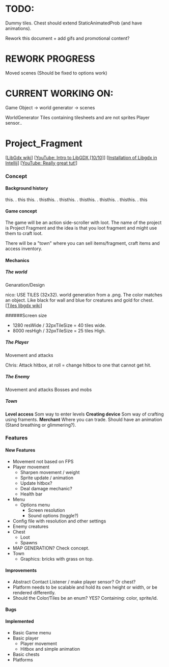 # TODO: #
Dummy tiles.
Chest should extend StaticAnimatedProb (and have animations).

Rework this document + add gifs and promotional content?

# REWORK PROGRESS #
Moved scenes (Should be fixed to options work)


# CURRENT WORKING ON: #
Game Object -> world generator -> scenes


WorldGenerator 
Tiles containing tilesheets and are not sprites
Player sensor..





# Project_Fragment
[[LibGdx wiki](https://github.com/libgdx/libgdx/wiki)]
[[YouTube: Intro to LibGDX [10/10]](https://www.youtube.com/watch?v=IVtfZYbXuLg&list=PLZhNP5qJ2IA2RfQBxAC06xv2S07o-UBSd&index=3)]
[[Installation of Libgdx in Intellij](https://www.youtube.com/watch?v=q0wM63_KNIs)]
[[YouTube: Really great tut!](https://www.youtube.com/channel/UC1o7w8Y9BgI7ZgqyaPUNINQ/playlists)]

### Concept
#### Background history
this. . this this. . thisthis. . thisthis. . thisthis. . thisthis. . thisthis. . this

#### Game concept
The game will be an action side-scroller with loot. The name of the project is
 Project Fragment and the idea is that you loot fragment and might use them to
 craft loot.

There will be a "town" where you can sell items/fragment, craft items and access inventory.

#### Mechanics
##### The world
Genaration/Design

nico: USE TILES (32x32). world generation from a .png. The color matches an object. Like black for wall and blue for creatures and gold for chest.
[[Tiles libgdx wiki](https://github.com/libgdx/libgdx/wiki/Tile-maps)]

######Screen size
- 1280 resWide / 32pxTileSize = 40 tiles wide.
- 8000 resHigh / 32pxTileSize = 25 tiles High.

##### The Player
Movement and attacks

Chris: Attack hitbox, at roll = change hitbox to one that cannot get hit.
##### The Enemy
Movement and attacks
Bosses and mobs
##### Town
<b>Level access</b> Som way to enter levels
<b>Creating device</b> Som way of crafting using framents.
<b>Merchant</b> Where you can trade. Should have an animation (Stand breathing or glimmering?).

### Features
#### New Features
- Movement not based on FPS
- Player movement
    - Sharpen movement / weight
    - Sprite update / animation
    - Update hitbox?
    - Deal damage mechanic?
    - Health bar
- Menu
    - Options menu
        - Screen resolution
        - Sound options (toggle?)
- Config file with resolution and other settings
- Enemy creatures
- Chest
    - Loot
    - Spawns
- MAP GENERATION? Check concept.
- Town
    - Graphics: bricks with grass on top.

#### Improvements
- Abstract Contact Listener / make player sensor? Or chest?
- Platform needs to be scalable and hold its own height or width, or be rendered differently.
- Should the Color/Tiles be an enum? YES? Containing: color, sprite/id.

#### Bugs

#### Implemented
- Basic Game menu
- Basic player
    - Player movement
    - Hitbox and simple animation
- Basic chests
- Platforms
